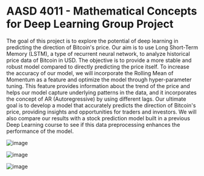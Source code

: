 # <b>AASD 4011 - Mathematical Concepts for Deep Learning Group Project</b>

The goal of this project is to explore the potential of deep learning in predicting the direction of Bitcoin's price. Our aim is to use Long Short-Term Memory (LSTM), a type of recurrent neural network, to analyze historical price data of Bitcoin in USD. The objective is to provide a more stable and robust model compared to directly predicting the price itself. To increase the accuracy of our model, we will incorporate the Rolling Mean of Momentum as a feature and optimize the model through hyper-parameter tuning. This feature provides information about the trend of the price and helps our model capture underlying patterns in the data, and it incorporates the concept of AR (Autoregressive) by using different lags. Our ultimate goal is to develop a model that accurately predicts the direction of Bitcoin's price, providing insights and opportunities for traders and investors. We will also compare our results with a stock prediction model built in a previous Deep Learning course to see if this data preprocessing enhances the performance of the model.

![image](https://github.com/user-attachments/assets/5084df29-b70f-41e2-a641-e73f5bf16d7b)

![image](https://github.com/user-attachments/assets/84897064-f84f-4ebf-abf8-2918d47f8cad)

![image](https://github.com/user-attachments/assets/6845d07f-9192-4920-a62c-e7f0744e6af9)


